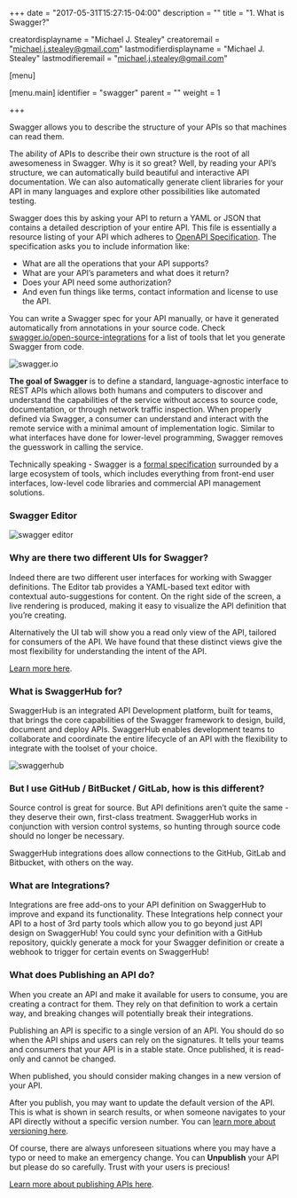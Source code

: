 +++
date = "2017-05-31T15:27:15-04:00"
description = ""
title = "1. What is Swagger?"

creatordisplayname = "Michael J. Stealey"
creatoremail = "michael.j.stealey@gmail.com"
lastmodifierdisplayname = "Michael J. Stealey"
lastmodifieremail = "michael.j.stealey@gmail.com"

[menu]

  [menu.main]
    identifier = "swagger"
    parent = ""
    weight = 1

+++

Swagger allows you to describe the structure of your APIs so that machines can read them.

The ability of APIs to describe their own structure is the root of all awesomeness in Swagger. Why is it so great? Well, by reading your API’s structure, we can automatically build beautiful and interactive API documentation. We can also automatically generate client libraries for your API in many languages and explore other possibilities like automated testing.

Swagger does this by asking your API to return a YAML or JSON that contains a detailed description of your entire API. This file is essentially a resource listing of your API which adheres to [OpenAPI Specification](https://github.com/OAI/OpenAPI-Specification/blob/master/versions/2.0.md). The specification asks you to include information like:

- What are all the operations that your API supports?
- What are your API’s parameters and what does it return?
- Does your API need some authorization?
- And even fun things like terms, contact information and license to use the API.

You can write a Swagger spec for your API manually, or have it generated automatically from annotations in your source code. Check [swagger.io/open-source-integrations](https://swagger.io/open-source-integrations/) for a list of tools that let you generate Swagger from code.

![swagger.io]({{<baseurl>}}/images/swaggerio.png)

**The goal of Swagger** is to define a standard, language-agnostic interface to REST APIs which allows both humans and computers to discover and understand the capabilities of the service without access to source code, documentation, or through network traffic inspection. When properly defined via Swagger, a consumer can understand and interact with the remote service with a minimal amount of implementation logic. Similar to what interfaces have done for lower-level programming, Swagger removes the guesswork in calling the service.

Technically speaking - Swagger is a [formal specification](http://swagger.io/getting-started/specification) surrounded by a large ecosystem of tools, which includes everything from front-end user interfaces, low-level code libraries and commercial API management solutions.

### Swagger Editor

![swagger editor]({{<baseurl>}}/images/swaggereditor.png)

### Why are there two different UIs for Swagger?

Indeed there are two different user interfaces for working with Swagger definitions. The Editor tab provides a YAML-based text editor with contextual auto-suggestions for content. On the right side of the screen, a live rendering is produced, making it easy to visualize the API definition that you’re creating.

Alternatively the UI tab will show you a read only view of the API, tailored for consumers of the API. We have found that these distinct views give the most flexibility for understanding the intent of the API.

[Learn more here](https://app.swaggerhub.com/help/integrations/index).

### What is SwaggerHub for?

SwaggerHub is an integrated API Development platform, built for teams, that brings the core capabilities of the Swagger framework to design, build, document and deploy APIs. SwaggerHub enables development teams to collaborate and coordinate the entire lifecycle of an API with the flexibility to integrate with the toolset of your choice.

![swaggerhub]({{<baseurl>}}/images/swaggerhub.png)

### But I use GitHub / BitBucket / GitLab, how is this different?

Source control is great for source. But API definitions aren’t quite the same - they deserve their own, first-class treatment. SwaggerHub works in conjunction with version control systems, so hunting through source code should no longer be necessary.

SwaggerHub integrations does allow connections to the GitHub, GitLab and Bitbucket, with others on the way.

### What are Integrations?

Integrations are free add-ons to your API definition on SwaggerHub to improve and expand its functionality. These Integrations help connect your API to a host of 3rd party tools which allow you to go beyond just API design on SwaggerHub! You could sync your definition with a GitHub repository, quickly generate a mock for your Swagger definition or create a webhook to trigger for certain events on SwaggerHub!

### What does Publishing an API do?

When you create an API and make it available for users to consume, you are creating a contract for them. They rely on that definition to work a certain way, and breaking changes will potentially break their integrations.

Publishing an API is specific to a single version of an API. You should do so when the API ships and users can rely on the signatures. It tells your teams and consumers that your API is in a stable state. Once published, it is read-only and cannot be changed.

When published, you should consider making changes in a new version of your API.

After you publish, you may want to update the default version of the API. This is what is shown in search results, or when someone navigates to your API directly without a specific version number. You can [learn more about versioning here](https://app.swaggerhub.com/help/apis/versioning).

Of course, there are always unforeseen situations where you may have a typo or need to make an emergency change. You can **Unpublish** your API but please do so carefully. Trust with your users is precious!

[Learn more about publishing APIs here](https://app.swaggerhub.com/help/apis/publishing-api).
